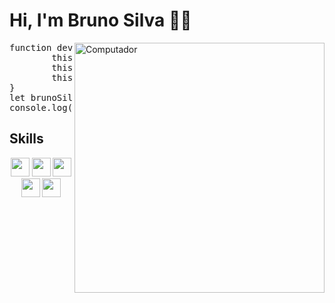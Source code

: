 # Hi, I'm Bruno Silva 👋😃

<img src="https://user-images.githubusercontent.com/102771408/171034419-2bb83d93-19c4-4e21-994c-b1c49a5add75.png" width="400px" align="right" alt="Computador">

<pre>
function dev(name, age, work) {
        this.name = name;
        this.age = age;
        this.work = work;
}
let brunoSilva = dev('Bruno Silva', 21, 'Front-End Developer');
console.log(brunoSilva);
</pre>

## Skills
<div align="center">
        <div>
                <img height="30" src="https://img.shields.io/badge/HTML5-E34F26?style=for-the-badge&logo=html5&logoColor=white">
                <img height="30" src="https://img.shields.io/badge/CSS3-1572B6?style=for-the-badge&logo=css3&logoColor=white">
                <img height="30" src="https://img.shields.io/badge/Sass-CC6699?style=for-the-badge&logo=sass&logoColor=white">
        <div/>
        <div>
                <img height="30" src="https://img.shields.io/badge/JavaScript-F7DF1E?style=for-the-badge&logo=javascript&logoColor=black">
                <img height="30" src="https://img.shields.io/badge/React-20232A?style=for-the-badge&logo=react&logoColor=61DAFB">
        <div/>
<div/>

